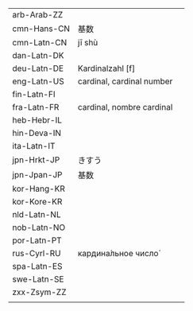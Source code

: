 | | | |
|-|-|-|
| arb-Arab-ZZ |  |  |
| cmn-Hans-CN | 基数 |  |
| cmn-Latn-CN | jī shù |  |
| dan-Latn-DK |  |  |
| deu-Latn-DE | Kardinalzahl [f] |  |
| eng-Latn-US | cardinal, cardinal number |  |
| fin-Latn-FI |  |  |
| fra-Latn-FR | cardinal, nombre cardinal |  |
| heb-Hebr-IL |  |  |
| hin-Deva-IN |  |  |
| ita-Latn-IT |  |  |
| jpn-Hrkt-JP | きすう |  |
| jpn-Jpan-JP | 基数 |  |
| kor-Hang-KR |  |  |
| kor-Kore-KR |  |  |
| nld-Latn-NL |  |  |
| nob-Latn-NO |  |  |
| por-Latn-PT |  |  |
| rus-Cyrl-RU | кардина́льное число́ |  |
| spa-Latn-ES |  |  |
| swe-Latn-SE |  |  |
| zxx-Zsym-ZZ |  |  |
|  |  |  |
